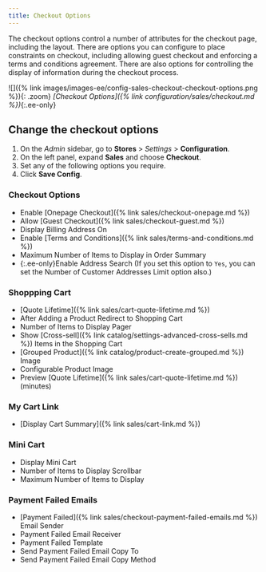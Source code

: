 ```yaml
---
title: Checkout Options
---
```


The checkout options control a number of attributes for the checkout page, including the layout. There are options you can configure to place constraints on checkout, including allowing guest checkout and enforcing a terms and conditions agreement. There are also options for controlling the display of information during the checkout process.

![]({% link images/images-ee/config-sales-checkout-checkout-options.png %}){: .zoom}
_[Checkout Options]({% link configuration/sales/checkout.md %})_{:.ee-only}

## Change the checkout options

1. On the _Admin_ sidebar, go to **Stores** > _Settings_ > **Configuration**.
1. On the left panel, expand **Sales** and choose **Checkout**.
1. Set any of the following options you require.
1. Click **Save Config**.

### Checkout Options

- Enable [Onepage Checkout]({% link sales/checkout-onepage.md %})
- Allow [Guest Checkout]({% link sales/checkout-guest.md %})
- Display Billing Address On
- Enable [Terms and Conditions]({% link sales/terms-and-conditions.md %})
- Maximum Number of Items to Display in Order Summary
- {:.ee-only}Enable Address Search (If you set this option to `Yes`, you can set the Number of Customer Addresses Limit option also.)

### Shoppping Cart

- [Quote Lifetime]({% link sales/cart-quote-lifetime.md %})
- After Adding a Product Redirect to Shopping Cart
- Number of Items to Display Pager
- Show [Cross-sell]({% link catalog/settings-advanced-cross-sells.md %}) Items in the Shopping Cart
- [Grouped Product]({% link catalog/product-create-grouped.md %}) Image
- Configurable Product Image
- Preview [Quote Lifetime]({% link sales/cart-quote-lifetime.md %}) (minutes)

### My Cart Link

- [Display Cart Summary]({% link sales/cart-link.md %})

### Mini Cart

- Display Mini Cart
- Number of Items to Display Scrollbar
- Maximum Number of Items to Display

### Payment Failed Emails

- [Payment Failed]({% link sales/checkout-payment-failed-emails.md %}) Email Sender
- Payment Failed Email Receiver
- Payment Failed Template
- Send Payment Failed Email Copy To
- Send Payment Failed Email Copy Method
